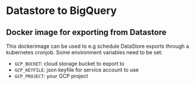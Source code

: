 # Datastore to BigQuery

## Docker image for exporting from Datastore

This dockerimage can be used to e.g schedule DataStore exports through a kubernetes cronjob. Some environment variables need to be set:

- `GCP_BUCKET`: cloud storage bucket to export to 
- `GCP_KEYFILE`: json keyfile for service account to use
- `GCP_PROJECT`: your GCP project
